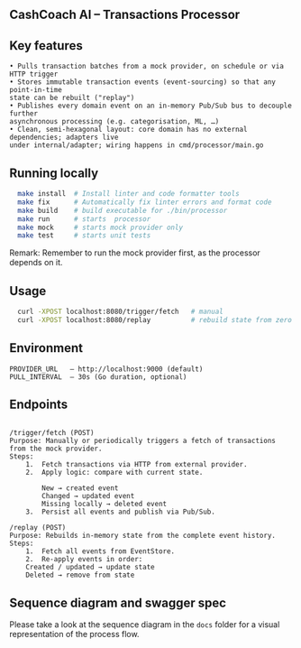 ## CashCoach AI – Transactions Processor


## Key features
```text
• Pulls transaction batches from a mock provider, on schedule or via HTTP trigger
• Stores immutable transaction events (event‑sourcing) so that any point‑in‑time
state can be rebuilt ("replay")
• Publishes every domain event on an in‑memory Pub/Sub bus to decouple further
asynchronous processing (e.g. categorisation, ML, …)
• Clean, semi-hexagonal layout: core domain has no external dependencies; adapters live
under internal/adapter; wiring happens in cmd/processor/main.go
```

## Running locally
```bash
  make install  # Install linter and code formatter tools
  make fix      # Automatically fix linter errors and format code
  make build    # build executable for ./bin/processor
  make run      # starts  processor
  make mock     # starts mock provider only
  make test     # starts unit tests
```

Remark: Remember to run the mock provider first, as the processor depends on it.
## Usage
```bash
  curl -XPOST localhost:8080/trigger/fetch   # manual
  curl -XPOST localhost:8080/replay          # rebuild state from zero
```

## Environment
```text
PROVIDER_URL   – http://localhost:9000 (default)
PULL_INTERVAL  – 30s (Go duration, optional)
```

## Endpoints
```text

/trigger/fetch (POST)
Purpose: Manually or periodically triggers a fetch of transactions from the mock provider.
Steps:
	1.	Fetch transactions via HTTP from external provider.
	2.	Apply logic: compare with current state.

        New → created event
        Changed → updated event
        Missing locally → deleted event
	3.	Persist all events and publish via Pub/Sub.

/replay (POST)
Purpose: Rebuilds in-memory state from the complete event history.
Steps:
	1.	Fetch all events from EventStore.
	2.	Re-apply events in order:
	Created / updated → update state
	Deleted → remove from state
```

## Sequence diagram and swagger spec
Please take a look at the sequence diagram in the `docs` folder for a visual representation of the process flow.
